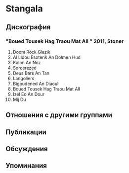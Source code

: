 # Stangala



## Дискография

### "Boued Tousek Hag Traou Mat All " 2011, Stoner

1. Doom Rock Glazik	 
2. Al Lidou Esoterik An Dolmen Hud	 
3. Kalon An Noz
4. Sorcerezed	 
5. Deus Bars An Tan 
6. Langoliers
7. Bigoudened An Diaoul	 
8. Boued Tousek Hag Traou Mat All
9. Izel Eo An Dour
10. Mij Du


## Отношения с другими группами


## Публикации


## Обсуждения


## Упоминания

